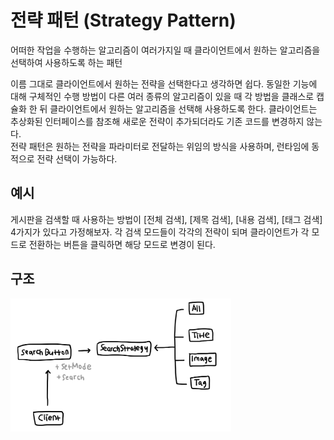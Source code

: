# 전략 패턴 (Strategy Pattern)

어떠한 작업을 수행하는 알고리즘이 여러가지일 때 클라이언트에서 원하는 알고리즘을 선택하여 사용하도록 하는 패턴

이름 그대로 클라이언트에서 원하는 전략을 선택한다고 생각하면 쉽다. 동일한 기능에 대해 구체적인 수행 방법이 다른 여러 종류의 알고리즘이 있을 때 각 방법을 클래스로 캡슐화 한 뒤 클라이언트에서 원하는 알고리즘을 선택해 사용하도록 한다. 클라이언트는 추상화된 인터페이스를 참조해 새로운 전략이 추가되더라도 기존 코드를 변경하지 않는다.  
전략 패턴은 원하는 전략을 파라미터로 전달하는 위임의 방식을 사용하며, 런타임에 동적으로 전략 선택이 가능하다.

## 예시

게시판을 검색할 때 사용하는 방법이 [전체 검색], [제목 검색], [내용 검색], [태그 검색] 4가지가 있다고 가정해보자. 각 검색 모드들이 각각의 전략이 되며 클라이언트가 각 모드로 전환하는 버튼을 클릭하면 해당 모드로 변경이 된다.

## 구조

<img src="./uml.jpeg" width="70%">

